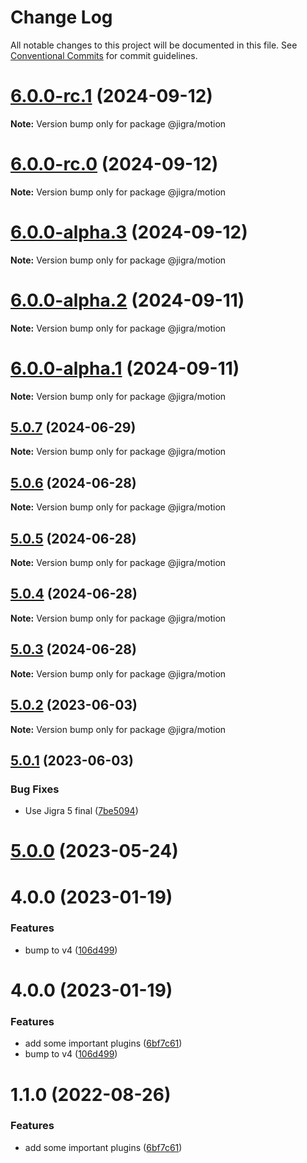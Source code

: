 # Change Log

All notable changes to this project will be documented in this file.
See [Conventional Commits](https://conventionalcommits.org) for commit guidelines.

# [6.0.0-rc.1](https://github.com/familyjs/jigra-plugins/compare/@jigra/motion@6.0.0-rc.0...@jigra/motion@6.0.0-rc.1) (2024-09-12)

**Note:** Version bump only for package @jigra/motion

# [6.0.0-rc.0](https://github.com/familyjs/jigra-plugins/compare/@jigra/motion@6.0.0-alpha.3...@jigra/motion@6.0.0-rc.0) (2024-09-12)

**Note:** Version bump only for package @jigra/motion

# [6.0.0-alpha.3](https://github.com/familyjs/jigra-plugins/compare/@jigra/motion@6.0.0-alpha.2...@jigra/motion@6.0.0-alpha.3) (2024-09-12)

**Note:** Version bump only for package @jigra/motion

# [6.0.0-alpha.2](https://github.com/familyjs/jigra-plugins/compare/@jigra/motion@6.0.0-alpha.1...@jigra/motion@6.0.0-alpha.2) (2024-09-11)

**Note:** Version bump only for package @jigra/motion

# [6.0.0-alpha.1](https://github.com/familyjs/jigra-plugins/compare/@jigra/motion@5.0.7...@jigra/motion@6.0.0-alpha.1) (2024-09-11)

**Note:** Version bump only for package @jigra/motion

## [5.0.7](https://github.com/familyjs/jigra-plugins/compare/@jigra/motion@5.0.6...@jigra/motion@5.0.7) (2024-06-29)

**Note:** Version bump only for package @jigra/motion

## [5.0.6](https://github.com/familyjs/jigra-plugins/compare/@jigra/motion@5.0.5...@jigra/motion@5.0.6) (2024-06-28)

**Note:** Version bump only for package @jigra/motion

## [5.0.5](https://github.com/familyjs/jigra-plugins/compare/@jigra/motion@5.0.4...@jigra/motion@5.0.5) (2024-06-28)

**Note:** Version bump only for package @jigra/motion

## [5.0.4](https://github.com/familyjs/jigra-plugins/compare/@jigra/motion@5.0.3...@jigra/motion@5.0.4) (2024-06-28)

**Note:** Version bump only for package @jigra/motion

## [5.0.3](https://github.com/familyjs/jigra-plugins/compare/@jigra/motion@5.0.2...@jigra/motion@5.0.3) (2024-06-28)

**Note:** Version bump only for package @jigra/motion

## [5.0.2](https://github.com/familyjs/jigra-plugins/compare/@jigra/motion@5.0.1...@jigra/motion@5.0.2) (2023-06-03)

**Note:** Version bump only for package @jigra/motion

## [5.0.1](https://github.com/familyjs/jigra-plugins/compare/@jigra/motion@5.0.0...@jigra/motion@5.0.1) (2023-06-03)

### Bug Fixes

- Use Jigra 5 final ([7be5094](https://github.com/familyjs/jigra-plugins/commit/7be509425c5cc9f21b1f9e78794b2c6b76ca7702))

# [5.0.0](https://github.com/familyjs/jigra-plugins/compare/@jigra/motion@1.1.0...@jigra/motion@5.0.0) (2023-05-24)

# 4.0.0 (2023-01-19)

### Features

- bump to v4 ([106d499](https://github.com/familyjs/jigra-plugins/commit/106d49991e82a0505a82571530b73fcda020e7e4))

# 4.0.0 (2023-01-19)

### Features

- add some important plugins ([6bf7c61](https://github.com/navify/jigra-plugins/commit/6bf7c61ba5ad99cf0474cb2cc9599d0f8fedeb45))
- bump to v4 ([106d499](https://github.com/navify/jigra-plugins/commit/106d49991e82a0505a82571530b73fcda020e7e4))

# 1.1.0 (2022-08-26)

### Features

- add some important plugins ([6bf7c61](https://github.com/navify/jigra-plugins/commit/6bf7c61ba5ad99cf0474cb2cc9599d0f8fedeb45))
